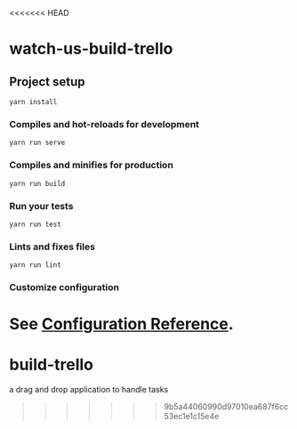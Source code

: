 <<<<<<< HEAD
# watch-us-build-trello

## Project setup
```
yarn install
```

### Compiles and hot-reloads for development
```
yarn run serve
```

### Compiles and minifies for production
```
yarn run build
```

### Run your tests
```
yarn run test
```

### Lints and fixes files
```
yarn run lint
```

### Customize configuration
See [Configuration Reference](https://cli.vuejs.org/config/).
=======
# build-trello
a drag and drop application to handle tasks
>>>>>>> 9b5a44060990d97010ea687f6cc53ec1e1c15e4e
